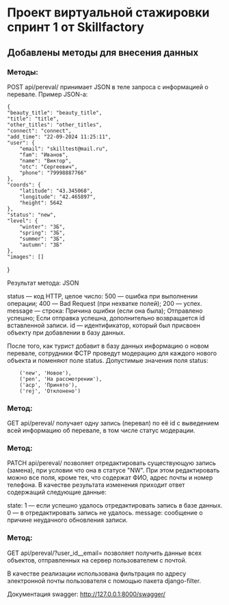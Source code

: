 # Проект виртуальной стажировки спринт 1 от Skillfactory
## Добавлены методы для внесения данных

### Методы:

POST api/pereval/
принимает JSON в теле запроса с информацией о перевале. Пример JSON-a:



    {
    "beauty_title": "beauty_title",
    "title": "title",
    "other_titles": "other_titles",
    "connect": "connect",
    "add_time": "22-09-2024 11:25:11",
    "user": {
        "email": "skilltest@mail.ru",
        "fam": "Иванов",
        "name": "Виктор",
        "otc": "Сергеевич",
        "phone": "79998887766"
    },
    "coords": {
        "latitude": "43.345068",
        "longitude": "42.465897",
        "height": 5642
    },
    "status": "new",
    "level": {
        "winter": "3Б",
        "spring": "3Б",
        "summer": "3Б",
        "autumn": "3Б"
    },
    "images": []
}

Результат метода: JSON

status — код HTTP, целое число: 500 — ошибка при выполнении операции; 400 — Bad Request (при нехватке полей); 200 — успех.
message — строка: Причина ошибки (если она была); Отправлено успешно; Если отправка успешна, дополнительно возвращается id вставленной записи. id — идентификатор, который был присвоен объекту при добавлении в базу данных. 

После того, как турист добавит в базу данных информацию о новом перевале, сотрудники ФСТР проведут модерацию для каждого нового объекта и поменяют поле status. Допустимые значения поля status:

        ('new', 'Новое'),
        ('pen', 'На рассмотрении'),
        ('acp', 'Принято'),
        ('rej', 'Отклонено')
        
### Метод:

GET api/pereval/<id>
получает одну запись (перевал) по её id с выведением всей информацию об перевале, в том числе статус модерации.

### Метод:

PATCH api/pereval/<id>
позволяет отредактировать существующую запись (замена), при условии что она в статусе "NW". При этом редактировать можно все поля, кроме тех, что содержат ФИО, адрес почты и номер телефона. В качестве результата изменения приходит ответ содержащий следующие данные:

state:
1 — если успешно удалось отредактировать запись в базе данных.
0 — в отредактировать запись не удалось.
message: сообщение о причине неудачного обновления записи.
### Метод:

GET api/pereval/?user_id__email=<email>
позволяет получить данные всех объектов, отправленных на сервер пользователем с почтой.

В качестве реализации использована фильтрация по адресу электронной почты пользователя с помощью пакета django-filter.   


Документация swagger: http://127.0.0.1:8000/swagger/




